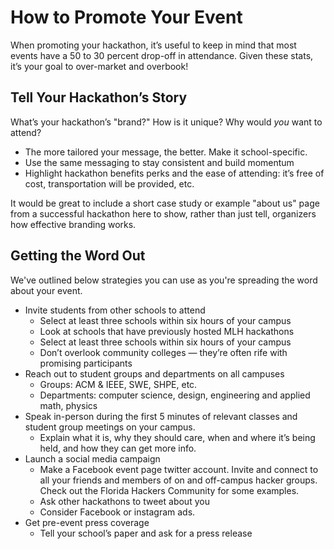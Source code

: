 # How to Promote Your Event

When promoting your hackathon, it’s useful to keep in mind that most events have a 50 to 30 percent drop-off in attendance. Given these stats, it’s your goal to over-market and overbook!

## Tell Your Hackathon’s Story

What’s your hackathon’s "brand?" How is it unique? Why would _you_ want to attend?

* The more tailored your message, the better. Make it school-specific.
* Use the same messaging to stay consistent and build momentum
* Highlight hackathon benefits perks and the ease of attending: it’s free of cost, transportation will be provided, etc.

It would be great to include a short case study or example "about us" page from a successful hackathon here to show, rather than just tell, organizers how effective branding works.

## Getting the Word Out

We've outlined below strategies you can use as you're spreading the word about your event. 

* Invite students from other schools to attend
  * Select at least three schools within six hours of your campus
  * Look at schools that have previously hosted MLH hackathons
  * Select at least three schools within six hours of your campus
  * Don’t overlook community colleges — they’re often rife with promising participants
* Reach out to student groups and departments on all campuses
  * Groups: ACM & IEEE, SWE, SHPE, etc.
  * Departments: computer science, design, engineering and applied math, physics
* Speak in-person during the first 5 minutes of relevant classes and student group meetings on your campus.
  * Explain what it is, why they should care, when and where it’s being held, and how they can get more info.
* Launch a social media campaign
  * Make a Facebook event page  twitter account. Invite and connect to all your friends and members of on and off-campus hacker groups. Check out the Florida Hackers Community for some examples.
  * Ask other hackathons to tweet about you
  * Consider Facebook or instagram ads.
* Get pre-event press coverage
  * Tell your school’s paper and ask for a press release 

## 

